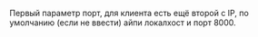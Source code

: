 Первый параметр порт, для клиента есть ещё второй с IP, по умолчанию (если не ввести) айпи локалхост и порт 8000.
